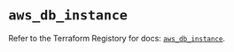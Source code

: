 # `aws_db_instance`

Refer to the Terraform Registory for docs: [`aws_db_instance`](https://registry.terraform.io/providers/hashicorp/aws/3.76.1/docs/resources/db_instance).
